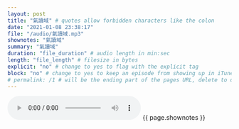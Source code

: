 ```yaml
---
layout: post
title: "氣讀域" # quotes allow forbidden characters like the colon
date: "2021-01-08 23:38:17"
file: "/audio/氣讀域.mp3"
shownotes: "氣讀域"
summary: "氣讀域"
duration: "file_duration" # audio length in min:sec
length: "file_length" # filesize in bytes
explicit: "no" # change to yes to flag with the explicit tag
block: "no" # change to yes to keep an episode from showing up in iTunes
# permalink: /1 # will be the ending part of the pages URL, delete to default to the title
---
```


<audio controls>
<source src="{{site.url}}{{site.baseurl}}{{ page.file }}" type="audio/x-mp3">
Your browser does not support the audio element.
</audio>
{{ page.shownotes }}
